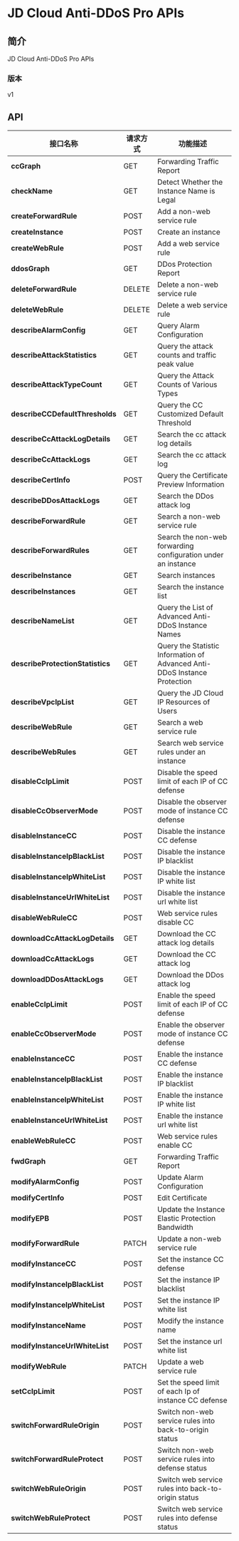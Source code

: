 # JD Cloud Anti-DDoS Pro APIs


## 简介
JD Cloud Anti-DDoS Pro APIs


### 版本
v1


## API
|接口名称|请求方式|功能描述|
|---|---|---|
|**ccGraph**|GET|Forwarding Traffic Report|
|**checkName**|GET|Detect Whether the Instance Name is Legal|
|**createForwardRule**|POST|Add a non\-web service rule|
|**createInstance**|POST|Create an instance|
|**createWebRule**|POST|Add a web service rule|
|**ddosGraph**|GET|DDos Protection Report|
|**deleteForwardRule**|DELETE|Delete a non\-web service rule|
|**deleteWebRule**|DELETE|Delete a web service rule|
|**describeAlarmConfig**|GET|Query Alarm Configuration|
|**describeAttackStatistics**|GET|Query the attack counts and traffic peak value|
|**describeAttackTypeCount**|GET|Query the Attack Counts of Various Types|
|**describeCCDefaultThresholds**|GET|Query the CC Customized Default Threshold|
|**describeCcAttackLogDetails**|GET|Search the cc attack log details|
|**describeCcAttackLogs**|GET|Search the cc attack log|
|**describeCertInfo**|POST|Query the Certificate Preview Information|
|**describeDDosAttackLogs**|GET|Search the DDos attack log|
|**describeForwardRule**|GET|Search a non\-web service rule|
|**describeForwardRules**|GET|Search the non\-web forwarding configuration under an instance|
|**describeInstance**|GET|Search instances|
|**describeInstances**|GET|Search the instance list|
|**describeNameList**|GET|Query the List of Advanced Anti\-DDoS Instance Names|
|**describeProtectionStatistics**|GET|Query the Statistic Information of Advanced Anti\-DDoS Instance Protection|
|**describeVpcIpList**|GET|Query the JD Cloud IP Resources of Users|
|**describeWebRule**|GET|Search a web service rule|
|**describeWebRules**|GET|Search web service rules under an instance|
|**disableCcIpLimit**|POST|Disable the speed limit of each IP of CC defense|
|**disableCcObserverMode**|POST|Disable the observer mode of instance CC defense|
|**disableInstanceCC**|POST|Disable the instance CC defense|
|**disableInstanceIpBlackList**|POST|Disable the instance IP blacklist|
|**disableInstanceIpWhiteList**|POST|Disable the instance IP white list|
|**disableInstanceUrlWhiteList**|POST|Disable the instance url white list|
|**disableWebRuleCC**|POST|Web service rules disable CC|
|**downloadCcAttackLogDetails**|GET|Download the CC attack log details|
|**downloadCcAttackLogs**|GET|Download the CC attack log|
|**downloadDDosAttackLogs**|GET|Download the DDos attack log|
|**enableCcIpLimit**|POST|Enable the speed limit of each IP of CC defense|
|**enableCcObserverMode**|POST|Enable the observer mode of instance CC defense|
|**enableInstanceCC**|POST|Enable the instance CC defense|
|**enableInstanceIpBlackList**|POST|Enable the instance IP blacklist|
|**enableInstanceIpWhiteList**|POST|Enable the instance IP white list|
|**enableInstanceUrlWhiteList**|POST|Enable the instance url white list|
|**enableWebRuleCC**|POST|Web service rules enable CC|
|**fwdGraph**|GET|Forwarding Traffic Report|
|**modifyAlarmConfig**|POST|Update Alarm Configuration|
|**modifyCertInfo**|POST|Edit Certificate|
|**modifyEPB**|POST|Update the Instance Elastic Protection Bandwidth|
|**modifyForwardRule**|PATCH|Update a non\-web service rule|
|**modifyInstanceCC**|POST|Set the instance CC defense|
|**modifyInstanceIpBlackList**|POST|Set the instance IP blacklist|
|**modifyInstanceIpWhiteList**|POST|Set the instance IP white list|
|**modifyInstanceName**|POST|Modify the instance name|
|**modifyInstanceUrlWhiteList**|POST|Set the instance url white list|
|**modifyWebRule**|PATCH|Update a web service rule|
|**setCcIpLimit**|POST|Set the speed limit of each Ip of instance CC defense|
|**switchForwardRuleOrigin**|POST|Switch non\-web service rules into back\-to\-origin status|
|**switchForwardRuleProtect**|POST|Switch non\-web service rules into defense status|
|**switchWebRuleOrigin**|POST|Switch web service rules into back\-to\-origin status|
|**switchWebRuleProtect**|POST|Switch web service rules into defense status|
